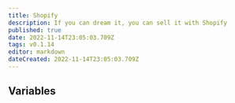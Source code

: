 ```yaml
---
title: Shopify
description: If you can dream it, you can sell it with Shopify
published: true
date: 2022-11-14T23:05:03.709Z
tags: v0.1.14
editor: markdown
dateCreated: 2022-11-14T23:05:03.709Z
---
```


## Variables